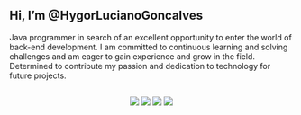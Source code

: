 
## Hi, I’m @HygorLucianoGoncalves

Java programmer in search of an excellent opportunity to enter the world of back-end development. I am committed to continuous learning and solving challenges and am eager to gain experience and grow in the field. Determined to contribute my passion and dedication to technology for future projects.

 ##
<div align="center"> 
  <a href="https://instagram.com/hygorlucinaooo" target="_blank"><img src="https://img.shields.io/badge/-Instagram-%23E4405F?style=for-the-badge&logo=instagram&logoColor=white" target="_blank"></a>
 	<a href="https://www.twitch.tv/dev_hylug" target="_blank"><img src="https://img.shields.io/badge/Twitch-9146FF?style=for-the-badge&logo=twitch&logoColor=white" target="_blank"></a>
  <a href="https://discord.gg/Sr7hcfZ3hu" target="_blank"><img src="https://img.shields.io/badge/Discord-7289DA?style=for-the-badge&logo=discord&logoColor=white" target="_blank"></a> 
  <a href="http://linkedin.com/in/hygorluciano" target="_blank"><img src="https://img.shields.io/badge/-LinkedIn-%230077B5?style=for-the-badge&logo=linkedin&logoColor=white" target="_blank"></a> 
</div>


